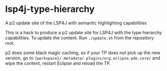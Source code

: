 # lsp4j-type-hierarchy
A p2 update site of the LSP4J with semantic highlighting capabilities

This is a hack to produce a p2 update site for LSP4J with the type hierarchy capabilities.
To update the content. Run `./update.sh` from the repository root.

p2 does some black magic caching, so if your TP does not pick up the new version, go to `{workspace}/.metadata/.plugins/org.eclipse.pde.core/` and wipe the content, restart Eclipse and reload the TP.
